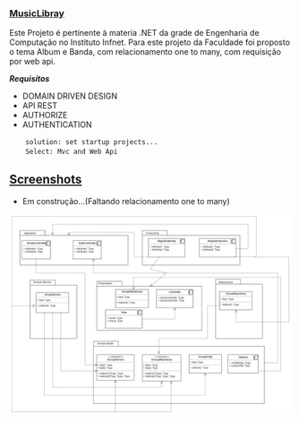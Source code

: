 ### [MusicLibray]()
Este Projeto é pertinente à materia .NET da grade de Engenharia de Computação no Instituto Infnet.
Para este projeto da Faculdade foi proposto o tema Album e Banda, com relacionamento one to many, com requisição por web api.

**_Requisitos_**

* DOMAIN DRIVEN DESIGN
* API REST
* AUTHORIZE
* AUTHENTICATION

```bash
    solution: set startup projects...
    Select: Mvc and Web Api

```

## [Screenshots]()

* Em construção...(Faltando relacionamento one to many)
<img src="./Untitled Diagram.png">